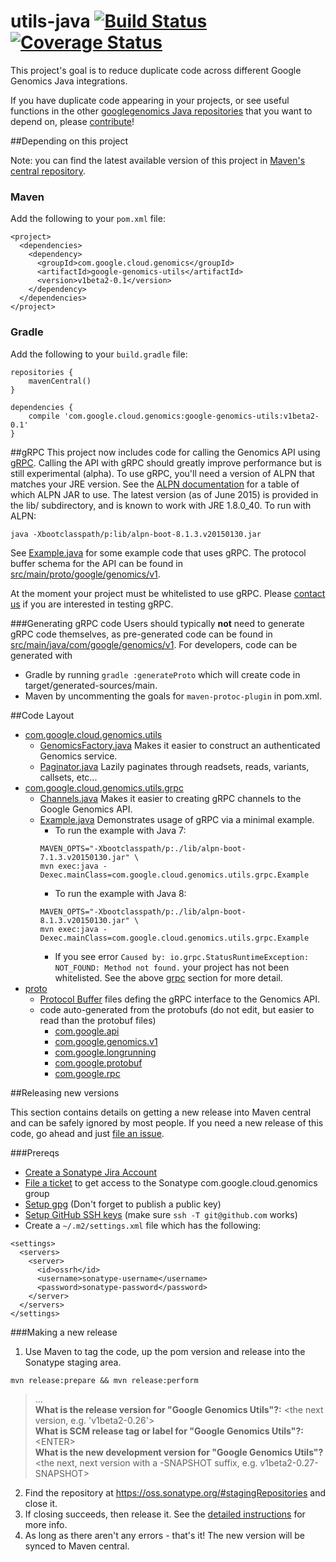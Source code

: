 utils-java [![Build Status](https://img.shields.io/travis/googlegenomics/utils-java.svg?style=flat)](https://travis-ci.org/googlegenomics/utils-java) [![Coverage Status](https://img.shields.io/coveralls/googlegenomics/utils-java.svg?style=flat)](https://coveralls.io/r/googlegenomics/utils-java)
==========

This project's goal is to reduce duplicate code across different Google Genomics Java integrations. 

If you have duplicate code appearing in your projects, or see useful functions in the other [googlegenomics Java repositories](https://github.com/googlegenomics?query=-java) that you want to depend on, please [contribute](CONTRIBUTING.rst)!

##Depending on this project

Note: you can find the latest available version of this project in [Maven's central repository](https://search.maven.org/#search%7Cga%7C1%7Ca%3A%22google-genomics-utils%22).

### Maven
Add the following to your `pom.xml` file:
```
<project>
  <dependencies>
    <dependency>
      <groupId>com.google.cloud.genomics</groupId>
      <artifactId>google-genomics-utils</artifactId>
      <version>v1beta2-0.1</version>
    </dependency>
  </dependencies>
</project>
```

### Gradle
Add the following to your `build.gradle` file:
```
repositories {
    mavenCentral()
}

dependencies {
    compile 'com.google.cloud.genomics:google-genomics-utils:v1beta2-0.1'
}
```

##gRPC
This project now includes code for calling the Genomics API using <a href="http://www.grpc.io">gRPC</a>.
Calling the API with gRPC should greatly improve performance but is still experimental (alpha). To use
gRPC, you'll need a version of ALPN that matches your JRE version. See the
<a href="http://www.eclipse.org/jetty/documentation/9.2.10.v20150310/alpn-chapter.html">ALPN documentation</a>
for a table of which ALPN JAR to use. The latest version (as of June 2015) is provided in the lib/
subdirectory, and is known to work with JRE 1.8.0_40. To run with ALPN:

```
java -Xbootclasspath/p:lib/alpn-boot-8.1.3.v20150130.jar
```

See [Example.java](src/main/java/com/google/cloud/genomics/utils/grpc/Example.java) for some example code that uses gRPC. The protocol buffer schema for the API can be found in [src/main/proto/google/genomics/v1](src/main/proto/google/genomics/v1).

At the moment your project must be whitelisted to use gRPC. Please
<a href="mailto:google-genomics-contact@googlegroups.com">contact us</a> if you are interested in testing gRPC.

###Generating gRPC code
Users should typically **not** need to generate gRPC code themselves, as pre-generated code can be found
in [src/main/java/com/google/genomics/v1](src/main/java/com/google/genomics/v1). For developers, code can be generated with
 * Gradle by running `gradle :generateProto` which will create code in target/generated-sources/main.
 * Maven by uncommenting the goals for `maven-protoc-plugin` in pom.xml.

##Code Layout

* [com.google.cloud.genomics.utils](src/main/java/com/google/cloud/genomics/utils)
  * [GenomicsFactory.java](src/main/java/com/google/cloud/genomics/utils/GenomicsFactory.java) Makes it easier to construct an authenticated Genomics service.
  * [Paginator.java](src/main/java/com/google/cloud/genomics/utils/Paginator.java) Lazily paginates through readsets, reads, variants, callsets, etc...
* [com.google.cloud.genomics.utils.grpc](src/main/java/com/google/cloud/genomics/utils/grpc)
  * [Channels.java](src/main/java/com/google/cloud/genomics/utils/grpc/Channels.java) Makes it easier to creating gRPC channels to the Google Genomics API.
  * [Example.java](src/main/java/com/google/cloud/genomics/utils/grpc/Example.java) Demonstrates usage of gRPC via a minimal example.
    * To run the example with Java 7:
    ```
    MAVEN_OPTS="-Xbootclasspath/p:./lib/alpn-boot-7.1.3.v20150130.jar" \
    mvn exec:java -Dexec.mainClass=com.google.cloud.genomics.utils.grpc.Example
    ```
    * To run the example with Java 8:
    ```
    MAVEN_OPTS="-Xbootclasspath/p:./lib/alpn-boot-8.1.3.v20150130.jar" \
    mvn exec:java -Dexec.mainClass=com.google.cloud.genomics.utils.grpc.Example
    ```
    * If you see error `Caused by: io.grpc.StatusRuntimeException: NOT_FOUND: Method not found.` your project has not been whitelisted.  See the above [grpc](#grpc) section for more detail.
* [proto](src/main/proto)
  * [Protocol Buffer](http://www.grpc.io/docs/#working-with-protocol-buffers
) files defing the gRPC interface to the Genomics API.
  * code auto-generated from the protobufs (do not edit, but easier to read than the protobuf files)
    * [com.google.api](src/main/java/com/google/api)
    * [com.google.genomics.v1](src/main/java/com/google/genomics/v1)
    * [com.google.longrunning](src/main/java/com/google/longrunning)
    * [com.google.protobuf](src/main/java/com/google/protobuf)
    * [com.google.rpc](src/main/java/com/google/rpc)
  
##Releasing new versions

This section contains details on getting a new release into Maven central and can be safely ignored by most people. If you need a new release of this code, go ahead and just [file an issue](https://github.com/googlegenomics/utils-java/issues/new).

###Prereqs
* [Create a Sonatype Jira Account](http://central.sonatype.org/pages/ossrh-guide.html#initial-setup)
* [File a ticket](https://issues.sonatype.org/browse/OSSRH-11629) to get access to the Sonatype com.google.cloud.genomics group 
* [Setup gpg](http://central.sonatype.org/pages/working-with-pgp-signatures.html) (Don't forget to publish a public key)
* [Setup GitHub SSH keys](https://help.github.com/articles/generating-ssh-keys) (make sure `ssh -T git@github.com` works)
* Create a `~/.m2/settings.xml` file which has the following:
```
<settings>
  <servers>
    <server>
      <id>ossrh</id>
      <username>sonatype-username</username>
      <password>sonatype-password</password>
    </server>
  </servers>
</settings> 
```

###Making a new release
1. Use Maven to tag the code, up the pom version and release into the Sonatype staging area.
```
mvn release:prepare && mvn release:perform
```
> ...  
> **What is the release version for "Google Genomics Utils"?:** \<the next version, e.g. 'v1beta2-0.26'\>  
> **What is SCM release tag or label for "Google Genomics Utils"?:** \<ENTER\>  
> **What is the new development version for "Google Genomics Utils"?** \<the next, next version with a -SNAPSHOT suffix, e.g. v1beta2-0.27-SNAPSHOT\>  

2. Find the repository at https://oss.sonatype.org/#stagingRepositories and close it.
3. If closing succeeds, then release it. See the [detailed instructions](http://central.sonatype.org/pages/releasing-the-deployment.html#close-and-drop-or-release-your-staging-repository) for more info.
4. As long as there aren't any errors - that's it! The new version will be synced to Maven central.

